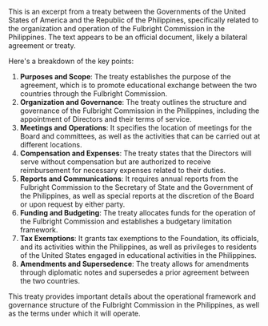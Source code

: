 This is an excerpt from a treaty between the Governments of the United States of America and the Republic of the Philippines, specifically related to the organization and operation of the Fulbright Commission in the Philippines. The text appears to be an official document, likely a bilateral agreement or treaty.

Here's a breakdown of the key points:

1. **Purposes and Scope**: The treaty establishes the purpose of the agreement, which is to promote educational exchange between the two countries through the Fulbright Commission.
2. **Organization and Governance**: The treaty outlines the structure and governance of the Fulbright Commission in the Philippines, including the appointment of Directors and their terms of service.
3. **Meetings and Operations**: It specifies the location of meetings for the Board and committees, as well as the activities that can be carried out at different locations.
4. **Compensation and Expenses**: The treaty states that the Directors will serve without compensation but are authorized to receive reimbursement for necessary expenses related to their duties.
5. **Reports and Communications**: It requires annual reports from the Fulbright Commission to the Secretary of State and the Government of the Philippines, as well as special reports at the discretion of the Board or upon request by either party.
6. **Funding and Budgeting**: The treaty allocates funds for the operation of the Fulbright Commission and establishes a budgetary limitation framework.
7. **Tax Exemptions**: It grants tax exemptions to the Foundation, its officials, and its activities within the Philippines, as well as privileges to residents of the United States engaged in educational activities in the Philippines.
8. **Amendments and Supersedence**: The treaty allows for amendments through diplomatic notes and supersedes a prior agreement between the two countries.

This treaty provides important details about the operational framework and governance structure of the Fulbright Commission in the Philippines, as well as the terms under which it will operate.